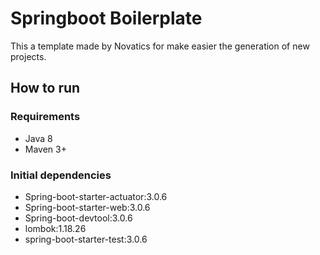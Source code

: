 # Springboot Boilerplate

This a template made by Novatics for make easier the generation of new projects.

## How to run

### Requirements

- Java 8
- Maven 3+

### Initial dependencies

- Spring-boot-starter-actuator:3.0.6
- Spring-boot-starter-web:3.0.6
- Spring-boot-devtool:3.0.6
- lombok:1.18.26
- spring-boot-starter-test:3.0.6
